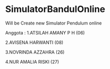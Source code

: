 # SimulatorBandulOnline
Will be Create new Simulator Pendulum online

Anggota :
1.ATSILAH AMANY P H (06)

2.AVISENA HARWANTI  (08)

3.NOVRINDA AZZAHRA  (26)

4.NUR AMALIA RISKI  (27)
